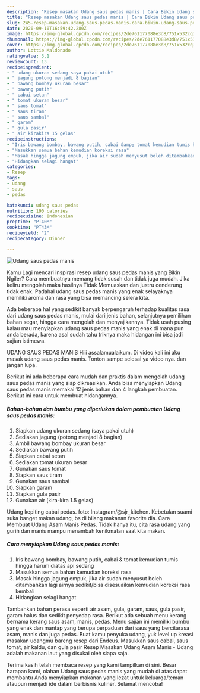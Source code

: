 ```yaml
---
description: "Resep masakan Udang saus pedas manis | Cara Bikin Udang saus pedas manis Yang Paling Enak"
title: "Resep masakan Udang saus pedas manis | Cara Bikin Udang saus pedas manis Yang Paling Enak"
slug: 245-resep-masakan-udang-saus-pedas-manis-cara-bikin-udang-saus-pedas-manis-yang-paling-enak
date: 2020-09-10T16:59:42.280Z
image: https://img-global.cpcdn.com/recipes/2de761177088e3d8/751x532cq70/udang-saus-pedas-manis-foto-resep-utama.jpg
thumbnail: https://img-global.cpcdn.com/recipes/2de761177088e3d8/751x532cq70/udang-saus-pedas-manis-foto-resep-utama.jpg
cover: https://img-global.cpcdn.com/recipes/2de761177088e3d8/751x532cq70/udang-saus-pedas-manis-foto-resep-utama.jpg
author: Lottie Maldonado
ratingvalue: 3.1
reviewcount: 13
recipeingredient:
- " udang ukuran sedang saya pakai utuh"
- " jagung potong menjadi 8 bagian"
- " bawang bombay ukuran besar"
- " bawang putih"
- " cabai setan"
- " tomat ukuran besar"
- " saus tomat"
- " saus tiram"
- " saus sambal"
- " garam"
- " gula pasir"
- " air kirakira 15 gelas"
recipeinstructions:
- "Iris bawang bombay, bawang putih, cabai &amp; tomat kemudian tumis hingga harum diatas api sedang"
- "Masukkan semua bahan kemudian koreksi rasa"
- "Masak hingga jagung empuk, jika air sudah menyusut boleh ditambahkan lagi airnya sedikit/bisa disesuaikan kemudian koreksi rasa kembali"
- "Hidangkan selagi hangat"
categories:
- Resep
tags:
- udang
- saus
- pedas

katakunci: udang saus pedas 
nutrition: 190 calories
recipecuisine: Indonesian
preptime: "PT40M"
cooktime: "PT43M"
recipeyield: "2"
recipecategory: Dinner

---
```



![Udang saus pedas manis](https://img-global.cpcdn.com/recipes/2de761177088e3d8/751x532cq70/udang-saus-pedas-manis-foto-resep-utama.jpg)

Kamu Lagi mencari inspirasi resep udang saus pedas manis yang Bikin Ngiler? Cara membuatnya memang tidak susah dan tidak juga mudah. Jika keliru mengolah maka hasilnya Tidak Memuaskan dan justru cenderung tidak enak. Padahal udang saus pedas manis yang enak selayaknya memiliki aroma dan rasa yang bisa memancing selera kita.

Ada beberapa hal yang sedikit banyak berpengaruh terhadap kualitas rasa dari udang saus pedas manis, mulai dari jenis bahan, selanjutnya pemilihan bahan segar, hingga cara mengolah dan menyajikannya. Tidak usah pusing kalau mau menyiapkan udang saus pedas manis yang enak di mana pun anda berada, karena asal sudah tahu triknya maka hidangan ini bisa jadi sajian istimewa.

UDANG SAUS PEDAS MANIS Hiii assalamualaikum. Di video kali ini aku masak udang saus pedas manis. Tonton sampe selesai ya video nya. dan jangan lupa.


Berikut ini ada beberapa cara mudah dan praktis dalam mengolah udang saus pedas manis yang siap dikreasikan. Anda bisa menyiapkan Udang saus pedas manis memakai 12 jenis bahan dan 4 langkah pembuatan. Berikut ini cara untuk membuat hidangannya.

<!--inarticleads1-->

##### Bahan-bahan dan bumbu yang diperlukan dalam pembuatan Udang saus pedas manis:

1. Siapkan  udang ukuran sedang (saya pakai utuh)
1. Sediakan  jagung (potong menjadi 8 bagian)
1. Ambil  bawang bombay ukuran besar
1. Sediakan  bawang putih
1. Siapkan  cabai setan
1. Sediakan  tomat ukuran besar
1. Gunakan  saus tomat
1. Siapkan  saus tiram
1. Gunakan  saus sambal
1. Siapkan  garam
1. Siapkan  gula pasir
1. Gunakan  air (kira-kira 1.5 gelas)


Udang kepiting cabai pedas. foto: Instagram/@sjr_kitchen. Kebetulan suami suka banget makan udang, bs di bilang makanan favorite dia. Cara Membuat Udang Asam Manis Pedas. Tidak hanya itu, cita rasa udang yang gurih dan manis mampu menambah kenikmatan saat kita makan. 

<!--inarticleads2-->

##### Cara menyiapkan Udang saus pedas manis:

1. Iris bawang bombay, bawang putih, cabai &amp; tomat kemudian tumis hingga harum diatas api sedang
1. Masukkan semua bahan kemudian koreksi rasa
1. Masak hingga jagung empuk, jika air sudah menyusut boleh ditambahkan lagi airnya sedikit/bisa disesuaikan kemudian koreksi rasa kembali
1. Hidangkan selagi hangat


Tambahkan bahan perasa seperti air asam, gula, garam, saus, gula pasir, garam halus dan sedikit penyedap rasa. Berikut ada sebuah menu kerang bernama kerang saus asam, manis, pedas. Menu sajian ini memiliki bumbu yang enak dan mantap yang berupa perpaduan dari saus yang bercitarasa asam, manis dan juga pedas. Buat kamu penyuka udang, yuk level up kreasi masakan udangmu bareng resep dari Endeus. Masukkan saus cabal, saus tomat, air kaldu, dan gula pasir Resep Masakan Udang Asam Manis - Udang adalah makanan laut yang disukai oleh siapa saja. 

Terima kasih telah membaca resep yang kami tampilkan di sini. Besar harapan kami, olahan Udang saus pedas manis yang mudah di atas dapat membantu Anda menyiapkan makanan yang lezat untuk keluarga/teman ataupun menjadi ide dalam berbisnis kuliner. Selamat mencoba!
